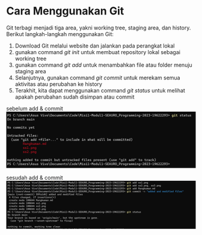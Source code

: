 # Cara Menggunakan Git
Git terbagi menjadi tiga area, yakni working tree, staging area, dan history. Berikut langkah-langkah menggunakan Git:
1. Download Git melalui website dan jalankan pada perangkat lokal
2. gunakan command *git init* untuk membuat repository lokal sebagai working tree 
3. gunakan command *git add* untuk menambahkan file atau folder menuju staging area
4. Selanjutnya, gunakan command *git commit* untuk merekam semua aktivitas atau perubahan ke history
5. Terakhit, kita dapat menggunakan command *git status* untuk melihat apakah perubahan sudah disimpan atau commit  

sebelum add & commit
![git_status_before](ss3.png)   

sesudah add & commit  
 ![git_status_after](ss4.png)  
